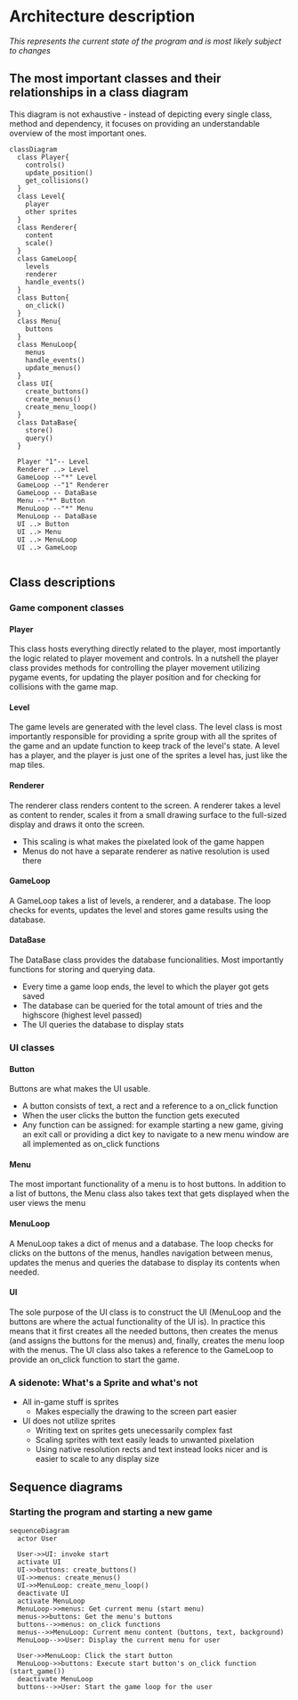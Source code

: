 # Architecture description
*This represents the current state of the program and is most likely subject to changes*

## The most important classes and their relationships in a class diagram
This diagram is not exhaustive - instead of depicting every single class, method and dependency, it focuses on providing an understandable overview of the most important ones.
```mermaid
classDiagram
  class Player{
    controls()
    update_position()
    get_collisions()
  }
  class Level{
    player
    other sprites
  }
  class Renderer{
    content
    scale()
  }
  class GameLoop{
    levels
    renderer
    handle_events()
  }
  class Button{
    on_click()
  }
  class Menu{
    buttons
  }
  class MenuLoop{
    menus
    handle_events()
    update_menus()
  }
  class UI{
    create_buttons()
    create_menus()
    create_menu_loop()
  }
  class DataBase{
    store()
    query()
  }
  
  Player "1"-- Level
  Renderer ..> Level
  GameLoop --"*" Level
  GameLoop --"1" Renderer
  GameLoop -- DataBase
  Menu --"*" Button
  MenuLoop --"*" Menu
  MenuLoop -- DataBase
  UI ..> Button
  UI ..> Menu
  UI ..> MenuLoop
  UI ..> GameLoop
  
```
## Class descriptions
### Game component classes
#### Player
This class hosts everything directly related to the player, most importantly the logic related to player movement and controls. In a nutshell the player class provides methods for controlling the player movement utilizing pygame events, for updating the player position and for checking for collisions with the game map.

#### Level
The game levels are generated with the level class. The level class is most importantly responsible for providing a sprite group with all the sprites of the game and an update function to keep track of the level's state. A level has a player, and the player is just one of the sprites a level has, just like the map tiles.

#### Renderer
The renderer class renders content to the screen. A renderer takes a level as content to render, scales it from a small drawing surface to the full-sized display and draws it onto the screen.
  - This scaling is what makes the pixelated look of the game happen
  - Menus do not have a separate renderer as native resolution is used there

#### GameLoop
A GameLoop takes a list of levels, a renderer, and a database. The loop checks for events, updates the level and stores game results using the database.

#### DataBase
The DataBase class provides the database funcionalities. Most importantly functions for storing and querying data.
- Every time a game loop ends, the level to which the player got gets saved
- The database can be queried for the total amount of tries and the highscore (highest level passed)
- The UI queries the database to display stats
 
### UI classes
#### Button
Buttons are what makes the UI usable.
- A button consists of text, a rect and a reference to a on_click function
- When the user clicks the button the function gets executed
- Any function can be assigned: for example starting a new game, giving an exit call or providing a dict key to navigate to a new menu window are all implemented as on_click functions

#### Menu
The most important functionality of a menu is to host buttons. In addition to a list of buttons, the Menu class also takes text that gets displayed when the user views the menu

#### MenuLoop
A MenuLoop takes a dict of menus and a database. The loop checks for clicks on the buttons of the menus, handles navigation between menus, updates the menus and queries the database to display its contents when needed.

#### UI
The sole purpose of the UI class is to construct the UI (MenuLoop and the buttons are where the actual functionality of the UI is). In practice this means that it first creates all the needed buttons, then creates the menus (and assigns the buttons for the menus) and, finally, creates the menu loop with the menus. The UI class also takes a reference to the GameLoop to provide an on_click function to start the game. 

### A sidenote: What's a Sprite and what's not
- All in-game stuff is sprites
  - Makes especially the drawing to the screen part easier
- UI does not utilize sprites
  - Writing text on sprites gets unecessarily complex fast
  - Scaling sprites with text easily leads to unwanted pixelation
  - Using native resolution rects and text instead looks nicer and is easier to scale to any display size

## Sequence diagrams
### Starting the program and starting a new game
```mermaid
sequenceDiagram
  actor User
  
  User->>UI: invoke start
  activate UI
  UI->>buttons: create_buttons()
  UI->>menus: create_menus()
  UI->>MenuLoop: create_menu_loop()
  deactivate UI
  activate MenuLoop
  MenuLoop->>menus: Get current menu (start menu)
  menus->>buttons: Get the menu's buttons
  buttons-->>menus: on_click functions
  menus-->>MenuLoop: Current menu content (buttons, text, background)
  MenuLoop-->>User: Display the current menu for user
  
  User->>MenuLoop: Click the start button
  MenuLoop->>buttons: Execute start button's on_click function (start_game())
  deactivate MenuLoop
  buttons-->>User: Start the game loop for the user 
```
